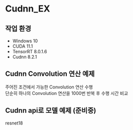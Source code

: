 # Cudnn_EX
## 작업 환경
- Windows 10
- CUDA 11.1
- TensorRT 8.0.1.6
- Cudnn 8.2.1

## Cudnn Convolution 연산 예제 
주어진 조건에서 가능한 Convolution 연산 수행    
단순히 하나의 Convolution 연산을 1000번 반복 후 수행 시간 비교

## Cudnn api로 모델 예제 (준비중)
resnet18
